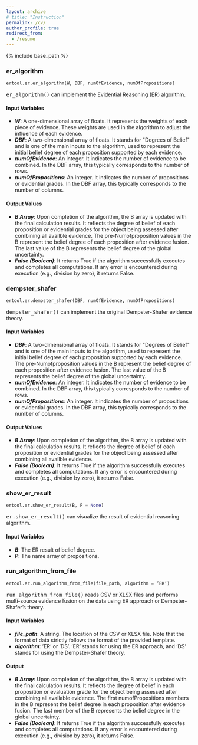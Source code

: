 ```yaml
---
layout: archive
# title: "Instruction"
permalink: /cv/
author_profile: true
redirect_from:
  - /resume
---
```


{% include base_path %}

### er_algorithm

```python
ertool.er.er_algorithm(W, DBF, numOfEvidence, numOfPropositions)
```
<kbd>er_algorithm()</kbd> can implement the Evidential Reasoning (ER) algorithm.

#### Input Variables
- ***W***: A one-dimensional array of floats. It represents the weights of each piece of evidence. These weights are used in the algorithm to adjust the influence of each evidence.
- ***DBF***: A two-dimensional array of floats. It stands for "Degrees of Belief" and is one of the main inputs to the algorithm, used to represent the initial belief degree of each proposition supported by each evidence.
- ***numOfEvidence***: An integer. It indicates the number of evidence to be combined. In the DBF array, this typically corresponds to the number of rows.
- ***numOfPropositions***: An integer. It indicates the number of propositions or evidential grades. In the DBF array, this typically corresponds to the number of columns.

#### Output Values
- ***B Array***: Upon completion of the algorithm, the B array is updated with the final calculation results. It reflects the degree of belief of each proposition or evidential grades for the object being assessed after combining all availble evidence. The pre-Numofproposition values in the B represent the belief degree of each proposition after evidence fusion. The last value of the B represents the belief degree of the global uncertainty.
- ***False (Boolean)***: It returns True if the algorithm successfully executes and completes all computations. If any error is encountered during execution (e.g., division by zero), it returns False.


### dempster_shafer
```python
ertool.er.dempster_shafer(DBF, numOfEvidence, numOfPropositions)
```

<kbd>dempster_shafer()</kbd> can implement the original Dempster-Shafer evidence theory.

#### Input Variables
- ***DBF***: A two-dimensional array of floats. It stands for "Degrees of Belief" and is one of the main inputs to the algorithm, used to represent the initial belief degree of each proposition supported by each evidence. The pre-Numofproposition values in the B represent the belief degree of each proposition after evidence fusion. The last value of the B represents the belief degree of the global uncertainty.
- ***numOfEvidence***: An integer. It indicates the number of evidence to be combined. In the DBF array, this typically corresponds to the number of rows.
- ***numOfPropositions***: An integer. It indicates the number of propositions or evidential grades. In the DBF array, this typically corresponds to the number of columns.

#### Output Values
- ***B Array***: Upon completion of the algorithm, the B array is updated with the final calculation results. It reflects the degree of belief of each proposition or evidential grades for the object being assessed after combining all availble evidence.
- ***False (Boolean)***: It returns True if the algorithm successfully executes and completes all computations. If any error is encountered during execution (e.g., division by zero), it returns False.


### show_er_result

```python
ertool.er.show_er_result(B, P = None)
```
<kbd>er.show_er_result()</kbd> can visualize the result of evidential reasoning algorithm.

#### Input Variables
- ***B***: The ER result of belief degree.
- ***P***: The name array of propositions.

### run_algorithm_from_file
```python
ertool.er.run_algorithm_from_file(file_path, algorithm = ’ER’)
```

<kbd>run_algorithm_from_file()</kbd> reads CSV or XLSX files and performs multi-source evidence fusion on the data using ER approach or Dempster-Shafer’s theory.

#### Input Variables
- ***file_path***: A string. The location of the CSV or XLSX file. Note that the format of data strictly follows the format of the provided template.
- ***algorithm***: ’ER’ or ’DS’. ‘ER’ stands for using the ER approach, and ’DS’ stands for using the Dempster-Shafer theory.

#### Output
- ***B Array***: Upon completion of the algorithm, the B array is updated with the final calculation results. It reflects the degree of belief in each proposition or evaluation grade for the object being assessed after combining all available evidence. The first numofPropositions members in the B represent the belief degree in each proposition after evidence fusion. The last member of the B represents the belief degree in the global uncertainty.
- ***False (Boolean)***: It returns True if the algorithm successfully executes and completes all computations. If any error is encountered during execution (e.g., division by zero), it returns False.

